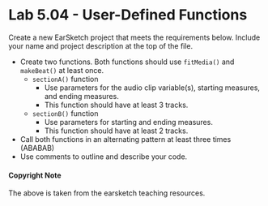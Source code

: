 # Lab 5.04 - User-Defined Functions

Create a new EarSketch project that meets the requirements below. Include your name and project description at the top of the file.
* Create two functions. Both functions should use `fitMedia()` and `makeBeat()` at least once.
	* `sectionA()` function
		* Use parameters for the audio clip variable(s), starting measures, and ending measures.
		* This function should have at least 3 tracks.
	* `sectionB()` function
		* Use parameters for starting and ending measures.
		* This function should have at least 2 tracks.
* Call both functions in an alternating pattern at least three times (ABABAB)
* Use comments to outline and describe your code.


#### Copyright Note
The above is taken from the earsketch teaching resources. 
